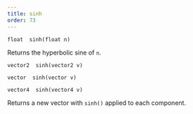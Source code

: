 ```yaml
---
title: sinh
order: 73
---
```

`float  sinh(float n)`

Returns the hyperbolic sine of `n`.

`vector2  sinh(vector2 v)`

`vector  sinh(vector v)`

`vector4  sinh(vector4 v)`

Returns a new vector with `sinh()` applied to each component.
